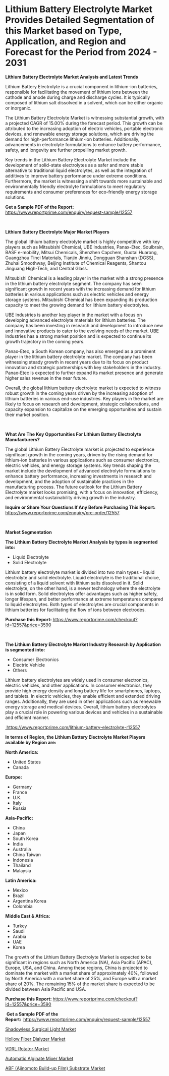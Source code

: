 <p><h1>Lithium Battery Electrolyte Market Provides Detailed Segmentation of this Market based on Type, Application, and Region and Forecast for the Period from 2024 - 2031</h1></p><p><strong>Lithium Battery Electrolyte Market Analysis and Latest Trends</strong></p>
<p><p>Lithium Battery Electrolyte is a crucial component in lithium-ion batteries, responsible for facilitating the movement of lithium ions between the cathode and anode during charge and discharge cycles. It is typically composed of lithium salt dissolved in a solvent, which can be either organic or inorganic.</p><p>The Lithium Battery Electrolyte Market is witnessing substantial growth, with a projected CAGR of 15.00% during the forecast period. This growth can be attributed to the increasing adoption of electric vehicles, portable electronic devices, and renewable energy storage solutions, which are driving the demand for high-performance lithium-ion batteries. Additionally, advancements in electrolyte formulations to enhance battery performance, safety, and longevity are further propelling market growth.</p><p>Key trends in the Lithium Battery Electrolyte Market include the development of solid-state electrolytes as a safer and more stable alternative to traditional liquid electrolytes, as well as the integration of additives to improve battery performance under extreme conditions. Furthermore, the market is witnessing a shift towards more sustainable and environmentally friendly electrolyte formulations to meet regulatory requirements and consumer preferences for eco-friendly energy storage solutions.</p></p>
<p><strong>Get a Sample PDF of the Report:&nbsp;</strong> <a href="https://www.reportprime.com/enquiry/request-sample/12557">https://www.reportprime.com/enquiry/request-sample/12557</a></p>
<p>&nbsp;</p>
<p><strong>Lithium Battery Electrolyte Major Market Players</strong></p>
<p><p>The global lithium battery electrolyte market is highly competitive with key players such as Mitsubishi Chemical, UBE Industries, Panax-Etec, Soulbrain, BASF e-mobility, Mitsui Chemicals, Shenzhen Capchem, Guotai Huarong, Guangzhou Tinci Materials, Tianjin Jinniu, Dongguan Shanshan (DGSS), Zhuhai Smoothway, Beijing Institute of Chemical Reagents, Shantou Jinguang High-Tech, and Central Glass.</p><p>Mitsubishi Chemical is a leading player in the market with a strong presence in the lithium battery electrolyte segment. The company has seen significant growth in recent years with the increasing demand for lithium batteries in various applications such as electric vehicles and energy storage systems. Mitsubishi Chemical has been expanding its production capacity to meet the growing demand for lithium battery electrolytes.</p><p>UBE Industries is another key player in the market with a focus on developing advanced electrolyte materials for lithium batteries. The company has been investing in research and development to introduce new and innovative products to cater to the evolving needs of the market. UBE Industries has a strong market position and is expected to continue its growth trajectory in the coming years.</p><p>Panax-Etec, a South Korean company, has also emerged as a prominent player in the lithium battery electrolyte market. The company has been witnessing steady growth in recent years due to its focus on product innovation and strategic partnerships with key stakeholders in the industry. Panax-Etec is expected to further expand its market presence and generate higher sales revenue in the near future.</p><p>Overall, the global lithium battery electrolyte market is expected to witness robust growth in the coming years driven by the increasing adoption of lithium batteries in various end-use industries. Key players in the market are likely to focus on research and development, strategic collaborations, and capacity expansion to capitalize on the emerging opportunities and sustain their market position.</p></p>
<p>&nbsp;</p>
<p><strong>What Are The Key Opportunities For Lithium Battery Electrolyte Manufacturers?</strong></p>
<p><p>The global Lithium Battery Electrolyte market is projected to experience significant growth in the coming years, driven by the rising demand for lithium-ion batteries in various applications such as consumer electronics, electric vehicles, and energy storage systems. Key trends shaping the market include the development of advanced electrolyte formulations to enhance battery performance, increasing investments in research and development, and the adoption of sustainable practices in the manufacturing process. The future outlook for the Lithium Battery Electrolyte market looks promising, with a focus on innovation, efficiency, and environmental sustainability driving growth in the industry.</p></p>
<p><strong>Inquire or Share Your Questions If Any Before Purchasing This Report:</strong> <a href="https://www.reportprime.com/enquiry/pre-order/12557">https://www.reportprime.com/enquiry/pre-order/12557</a></p>
<p>&nbsp;</p>
<p><strong>Market Segmentation</strong></p>
<p><strong>The Lithium Battery Electrolyte Market Analysis by types is segmented into:</strong></p>
<p><ul><li>Liquid Electrolyte</li><li>Solid Electrolyte</li></ul></p>
<p><p>Lithium battery electrolyte market is divided into two main types - liquid electrolyte and solid electrolyte. Liquid electrolyte is the traditional choice, consisting of a liquid solvent with lithium salts dissolved in it. Solid electrolyte, on the other hand, is a newer technology where the electrolyte is in solid form. Solid electrolytes offer advantages such as higher safety, longer lifespan, and better performance at extreme temperatures compared to liquid electrolytes. Both types of electrolytes are crucial components in lithium batteries for facilitating the flow of ions between electrodes.</p></p>
<p><strong>Purchase this Report:&nbsp;</strong><a href="https://www.reportprime.com/checkout?id=12557&price=3590">https://www.reportprime.com/checkout?id=12557&price=3590</a></p>
<p>&nbsp;</p>
<p><strong>The Lithium Battery Electrolyte Market Industry Research by Application is segmented into:</strong></p>
<p><ul><li>Consumer Electronics</li><li>Electric Vehicle</li><li>Others</li></ul></p>
<p><p>Lithium battery electrolytes are widely used in consumer electronics, electric vehicles, and other applications. In consumer electronics, they provide high energy density and long battery life for smartphones, laptops, and tablets. In electric vehicles, they enable efficient and extended driving ranges. Additionally, they are used in other applications such as renewable energy storage and medical devices. Overall, lithium battery electrolytes play a crucial role in powering various devices and vehicles in a sustainable and efficient manner.</p></p>
<p><a href="https://www.reportprime.com/lithium-battery-electrolyte-r12557">&nbsp;https://www.reportprime.com/lithium-battery-electrolyte-r12557</a></p>
<p><strong>In terms of Region, the Lithium Battery Electrolyte Market Players available by Region are:</strong></p>
<p>
    <p> <strong> North America: </strong>
        <ul>
            <li>United States</li>
            <li>Canada</li>
        </ul>
        </p> 
    <p> <strong> Europe: </strong>
        <ul>
            <li>Germany</li>
            <li>France</li>
            <li>U.K.</li>
            <li>Italy</li>
            <li>Russia</li>
        </ul>
        </p> 
    <p> <strong> Asia-Pacific: </strong>
        <ul>
            <li>China</li>
            <li>Japan</li>
            <li>South Korea</li>
            <li>India</li>
            <li>Australia</li>
            <li>China Taiwan</li>
            <li>Indonesia</li>
            <li>Thailand</li>
            <li>Malaysia</li>
        </ul>
        </p> 
    <p> <strong> Latin America: </strong>
        <ul>
            <li>Mexico</li>
            <li>Brazil</li>
            <li>Argentina Korea</li>
            <li>Colombia</li>
        </ul>
        </p> 
    <p> <strong> Middle East & Africa: </strong>
        <ul>
            <li>Turkey</li>
            <li>Saudi</li>
            <li>Arabia</li>
            <li>UAE</li>
            <li>Korea</li>
        </ul>
    </p>
    </p>
<p><p>The growth of the Lithium Battery Electrolyte Market is expected to be significant in regions such as North America (NA), Asia Pacific (APAC), Europe, USA, and China. Among these regions, China is projected to dominate the market with a market share of approximately 40%, followed by North America with a market share of 25%, and Europe with a market share of 20%. The remaining 15% of the market share is expected to be divided between Asia Pacific and USA.</p></p>
<p><strong>Purchase this Report: </strong><a href="https://www.reportprime.com/checkout?id=12557&price=3590">https://www.reportprime.com/checkout?id=12557&price=3590</a></p>
<p>&nbsp;<strong>Get a Sample PDF of the Report:&nbsp;&nbsp;</strong><a href="https://www.reportprime.com/enquiry/request-sample/12557">https://www.reportprime.com/enquiry/request-sample/12557</a></p>
<p><strong></strong></p>
<p><p><a href="https://medium.com/@fosterfahey1016/shadowless-surgical-light-market-a-global-and-regional-analysis-focus-on-region-country-level-32c766626b2a">Shadowless Surgical Light Market</a></p><p><a href="https://medium.com/@jayrussel94/hollow-fiber-dialyzer-market-forecast-global-market-trends-and-analysis-from-2024-to-2031-covered-50603c808a4a">Hollow Fiber Dialyzer Market</a></p><p><a href="https://medium.com/@loganunn65756/mapping-the-vdrl-rotator-market-trends-challenges-and-breakthroughs-2024-2031-4c389bc53867">VDRL Rotator Market</a></p><p><a href="https://medium.com/@chloeconn57/global-automatic-alginate-mixer-market-status-2024-2031-and-forecast-by-region-product-end-dad2f4da83e3">Automatic Alginate Mixer Market</a></p><p><a href="https://github.com/dylanObrien626/Market-Research-Report-List-1/blob/main/abf-ajinomoto-build-up-film-substrate-market.md">ABF (Ajinomoto Build-up Film) Substrate Market</a></p></p>